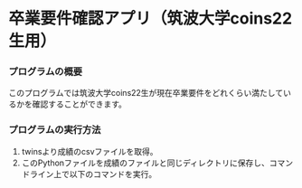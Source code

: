 # 卒業要件確認アプリ（筑波大学coins22生用）

### プログラムの概要
このプログラムでは筑波大学coins22生が現在卒業要件をどれくらい満たしているかを確認することができます。

### プログラムの実行方法
1. twinsより成績のcsvファイルを取得。
2. このPythonファイルを成績のファイルと同じディレクトリに保存し、コマンドライン上で以下のコマンドを実行。

